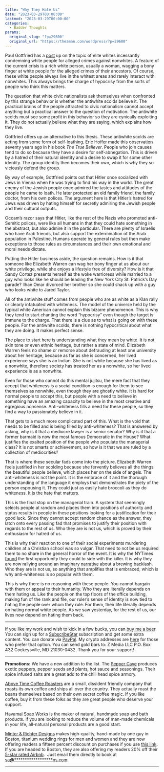 ```yaml
---
title: "Why They Hate Us"
date: "2023-03-29T00:00:00"
lastmod: "2023-03-29T00:00:00"
categories:
  - Badder Thoughts
params:
  original_slug: "?p=29600"
  original_url: "https://thezman.com/wordpress/?p=29600"
---
```


Paul Gottfried has a <a
href="https://amgreatness.com/2023/03/27/do-white-leftists-really-hate-themselves/"
rel="noopener" target="_blank">post</a> up on the topic of elite whites
incessantly condemning white people for alleged crimes against
nonwhites. A feature of the current crisis is a rich white person,
usually a woman, wagging a bony finger at white people for the alleged
crimes of their ancestors. Of course, these white people always live in
the whitest areas and rarely interact with nonwhites. This always brings
the charge of hypocrisy from the sorts of people who think this matters.

The question that white civic nationalists ask themselves when
confronted by this strange behavior is whether the antiwhite scolds
believe it. The practical brains of the people attracted to civic
nationalism cannot accept anything but a practical answer to the
question of motivation. The antiwhite scolds must see some profit in
this behavior so they are cynically exploiting it. They do not actually
believe what they are saying, which explains how they live.

Gottfried offers up an alternative to this thesis. These antiwhite
scolds are acting from some form of self-loathing. Eric Hoffer made this
observation seventy years ago in his book *The True Believer*. People
who join causes tend to do so because they have a desire for
self-abnegation. This is driven by a hatred of their natural identity
and a desire to swap it for some other identity. The group identity then
becomes their own, which is why they so viciously defend the group.

By way of example, Gottfried points out that Hitler once socialized with
Jews in Vienna when he was trying to find his way in the world. The
great enemy of the Jewish people once admired the tastes and attitudes
of the people he came to loath. He later protected an old family friend,
the family doctor, from his own polices. The argument here is that
Hitler’s hatred for Jews was driven by hating himself for secretly
admiring the Jewish people and their cultural outputs.

Occam’s razor says that Hitler, like the rest of the Nazis who promoted
anti-Semitic polices, were like all humans in that they could hate
something in the abstract, but also admire it in the particular. There
are plenty of Israelis who have Arab friends, but also support the
extermination of the Arab population in Palestine. Humans operate by
general rules but then make exceptions to those rules as circumstances
and their own emotional and moral needs dictate.

Putting the Hitler business aside, the question remains. How is it that
someone like Elizabeth Warren can wag her bony finger at us about our
white privilege, while she enjoys a lifestyle free of diversity? How is
it that Sandy Cortez presents herself as the woke warrioress while
married to a guy who looks like he should be leading the New York City
St. Patrick’s Day parade? Ilhan Omar divorced her brother so she could
shack up with a guy who looks white to Jared Taylor.

All of the antiwhite stuff comes from people who are as white as a Klan
rally or clearly infatuated with whiteness. The model of the universe
held by the typical white American cannot explain this bizarre
phenomenon. This is why they tend to start chanting the word “hypocrisy”
even though the target is immune to the charge. That there is a clue as
to what is going on with these people. For the antiwhite scolds, there
is nothing hypocritical about what they are doing. It makes perfect
sense.

The place to start here is understanding what they mean by white. It is
not skin tone or even ethnic heritage, but rather a state of mind.
Elizabeth Warren feels no shame or remorse about defrauding at least one
university about her heritage, because as far as she is concerned, her
lived experience says she is an Indian. She is not white because she has
lived as a nonwhite, therefore society has treated her as a nonwhite, so
her lived experience is as a nonwhite.

Even for those who cannot do this mental jujitsu, the mere fact that
they accept that whiteness is a social condition is enough for them to
see themselves as nonwhite, even though they are ghostly white. It is
hard for normal people to accept this, but people with a need to believe
in something have an amazing capacity to believe in the most creative
and egregious nonsense. Anti-whiteness fills a need for these people, so
they find a way to passionately believe in it.

That gets to a much more complicated part of this. What is the void that
needs to be filled and is being filled by anti-whiteness? That is
answered by asking, why is it that a mediocre lawyer is a senior
senator? Why is it that a former barmaid is now the most famous
Democratic in the House? What justifies the exalted position of the
people who populate the managerial class? It is not smarts or
achievement, so how is it that we are ruled by a collection of
mediocrities?

That is where these secular fads come into the picture. Elizabeth Warren
feels justified in her scolding because she fervently believes all the
things the beautiful people believe, which places her on the side of
angels. The anti-whiteness is not the point. It is the embrace of it and
the thorough understanding of the language it employs that demonstrates
the piety of the person espousing it. They could just as easily hate
broccoli as they do whiteness. It is the hate that matters.

This is the final stop on the managerial train. A system that seemingly
selects people at random and places them into positions of authority and
status results in people in these positions looking for a justification
for their good luck. Since they cannot accept random chance as the
answer, they latch onto every passing fad that promises to justify their
position with regards to the rest of us. Who they are is not us, which
is proved by their enthusiasm for hatred of us.

This is why their reaction to one of their social experiments murdering
children at a Christian school was so vulgar. That need to not be us
required them to no share in the general horror of the event. It is why
the NYTimes
<a href="https://twitter.com/nytimes/status/1640508409542848519"
rel="noopener" target="_blank">found</a> the first opportunity they
could to side with the killer. It is why they are now rallying around an
imaginary <a
href="https://www.nbcnews.com/nbc-out/out-news/fear-pervades-tennessees-trans-community-focus-nashville-shooters-gend-rcna77066"
rel="noopener" target="_blank">narrative</a> about a brewing backlash.
Who they are is not us, so anything that amplifies that is embraced,
which is why anti-whiteness is so popular with them.

This is why there is no reasoning with these people. You cannot bargain
with them or appeal to their humanity. Who they are literally depends on
them hating us. Like the people on the top floors of the office
building, making fun of the rank and file, our ruler’s sense of identity
is now tied to hating the people over whom they rule. For them, their
life literally depends on hating normal white people. As we saw
yesterday, for the rest of us, our lives now depend on hating them back.

------------------------------------------------------------------------

If you like my work and wish to kick in a few bucks, you can
<a href="https://www.buymeacoffee.com/mujolulu" rel="noopener"
target="_blank">buy me a beer</a>. You can sign up for a
<a href="https://www.subscribestar.com/the-z-blog" rel="noopener"
target="_blank">SubscribeStar</a> subscription and get some extra
content. You can donate via <a
href="https://www.paypal.com/donate/?cmd=_s-xclick&amp;hosted_button_id=UDAS2Q8JYA6CN&amp;source=url"
rel="noopener" target="_blank">PayPal</a>. My crypto addresses are
<a href="https://thezman.com/wordpress/?page_id=22713" rel="noopener"
target="_blank">here</a> for those who prefer that option. You can send
gold bars to: Z Media LLC P.O. Box 432 Cockeysville, MD 21030-0432.
Thank you for your support!

------------------------------------------------------------------------

**Promotions:** We have a new addition to the list. The
<a href="https://peppercave.com/shop/ols/products" rel="noopener"
target="_blank">Pepper Cave</a> produces exotic peppers, pepper seeds
and plants, hot sauce and seasonings. Their spice infused salts are a
great add to the chili head spice armory.

<a href="https://abovetimecoffee.com/" rel="noopener"
target="_blank">Above Time Coffee Roasters</a> are a small, dissident
friendly company that roasts its own coffee and ships all over the
country. They actually roast the beans themselves based on their own
secret coffee magic. If you like coffee, buy it from these folks as they
are great people who deserve your support.

<a href="https://havamalsoapworks.com/" rel="noopener"
target="_blank">Havamal Soap Works</a> is the maker of natural, handmade
soap and bath products. If you are looking to reduce the volume of
man-made chemicals in your life, all-natural personal products are a
good start.

<a href="https://www.minterandrichterdesigns.com/"
rel="noreferrer nofollow noopener" target="_blank">Minter &amp; Richter
Designs</a> makes high-quality, hand-made by one guy in Boston, titanium
wedding rings for men and women and they are now offering readers a
fifteen percent discount on purchases if you use
<a href="https://www.minterandrichterdesigns.com/discount/ZMAN"
rel="noreferrer nofollow noopener" target="_blank">this link</a>.
<span class="highlight"><span class="colour"><span class="font"><span class="size">If
you are headed to Boston, they are also offering my readers 20% off
their <a
href="https://www.airbnb.com/users/7988017/listings?user_id=7988017&amp;s=3"
rel="noopener noreferrer" target="_blank">5-star rated Airbnb</a>.  Just
email them directly to book at
<a href="mailto:sa***@*********************ns.com"
data-original-string="WnI17er9+6vQPmEejIOhjg==cb7ukrsiJ7oE2t49hb+w76Vz+pYdjFUOyvMdDtMHH4a+uwYxvfnKdrdeXI6IdN+Cclm"><span
class="apbct-email-encoder"
data-original-string="tJUpqaAqU6XcBpKi2gmXWg==cb7d7Jk8TC9SGdI+3IQIaNIH9hF6utoMm3o/dsZqXwsUJeVOMnt37vKlyylQWAL9u2N"
title="This contact has been encoded by Anti-Spam by CleanTalk. Click to decode. To finish the decoding make sure that JavaScript is enabled in your browser.">sa<span
class="apbct-blur">***</span>@<span
class="apbct-blur">*********************</span>ns.com</span></a>.</span></span></span></span>

------------------------------------------------------------------------
